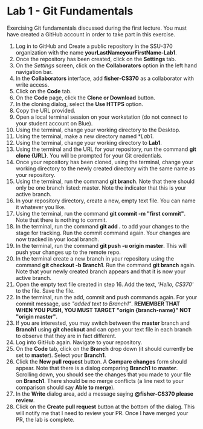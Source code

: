 # Lab 1 - Git Fundamentals
Exercising Git fundamentals discussed during the first lecture. You must have created a GitHub account in order to take part in this exercise.

1. Log in to GitHub and Create a public repository in the SSU-370 organization with the name 
**yourLastNameyourFirstName-Lab1**.
2. Once the repository has been created, click on the **Settings** tab.
3. On the *Settings* screen, click on the **Collaborators** option in the left hand navigation bar.
4. In the **Collaborators** interface, add **fisher-CS370** as a collaborator with write access.
5. Click on the **Code** tab.
6. On the **Code** page, click the **Clone or Download** button.
7. In the cloning dialog, select the **Use HTTPS** option.
8. Copy the URL provided.
9. Open a local terminal session on your workstation (do not connect to your student account on Blue).
10. Using the terminal, change your working directory to the Desktop.
11. Using the terminal, make a new directory named **Lab1*.
12. Using the terminal, change your working directory to **Lab1**.
13. Using the terminal and the URL for your repository, run the command **git clone {URL}**. You will be prompted for your Git credentials.
14. Once your repository has been cloned, using the terminal, change your working directory to the newly created directory with the same name as your repository. 
15. Using the terminal, run the command **git branch**. Note that there should only be one branch listed: master. Note the indicator that this is your active branch.
16. In your repository directory, create a new, empty text file. You can name it whatever you like.
17. Using the terminal, run the command **git commit -m "first commit"**. Note that there is nothing to commit.
18. In the terminal, run the command **git add .** to add your changes to the stage for tracking. Run the commit command again. Your changes are now tracked in your local branch.
19. In the terminal, run the command **git push -u origin master**. This will push your changes up to the remote repo.
20. In the terminal create a new branch in your repository using the command **git checkout -b Branch1**. Run the command **git branch** again. Note that your newly created branch appears and that it is now your active branch.
21. Open the empty text file created in step 16. Add the text, *'Hello, CS370'* to the file. Save the file. 
22. In the terminal, run the add, commit and push commands again.  For your commit message, use *"added text to Branch1"*. **REMEMBER THAT WHEN YOU PUSH, YOU MUST TARGET "origin {branch-name}" NOT "origin master"**.
23. If you are interested, you may switch between the **master** branch and **Branch1** using **git checkout** and can open your text file in each branch to observe that they are in fact different.
24. Log into GitHub again. Navigate to your repository. 
25. On the **Code** tab, click on the **Branch** drop down (it should currently be set to **master**). Select your **Branch1**.
26. Click the **New pull request** button. A **Compare changes** form should appear. Note that there is a dialog comparing **Branch1** to **master**. Scrolling down, you should see the changes that you made to your file on **Branch1**. There should be no merge conflicts (a line next to your comparison should say **Able to merge**).
27. In the **Write** dialog area, add a message saying **@fisher-CS370 please review**.
28. Click on the **Create pull request** button at the bottom of the dialog. This will notify me that I need to review your PR. Once I have merged your PR, the lab is complete.
